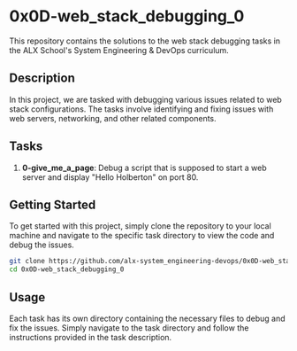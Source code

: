 # 0x0D-web_stack_debugging_0

This repository contains the solutions to the web stack debugging tasks in the ALX School's System Engineering & DevOps curriculum.

## Description

In this project, we are tasked with debugging various issues related to web stack configurations. The tasks involve identifying and fixing issues with web servers, networking, and other related components.

## Tasks

1. **0-give_me_a_page**: Debug a script that is supposed to start a web server and display "Hello Holberton" on port 80.

## Getting Started

To get started with this project, simply clone the repository to your local machine and navigate to the specific task directory to view the code and debug the issues.

```bash
git clone https://github.com/alx-system_engineering-devops/0x0D-web_stack_debugging_0.git
cd 0x0D-web_stack_debugging_0
```

## Usage

Each task has its own directory containing the necessary files to debug and fix the issues. Simply navigate to the task directory and follow the instructions provided in the task description.

